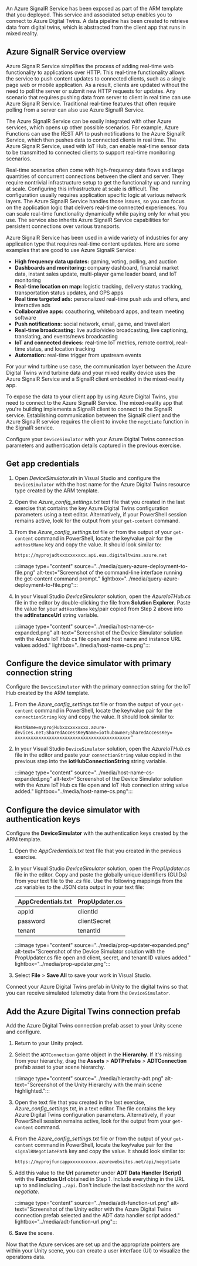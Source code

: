 An Azure SignalR Service has been exposed as part of the ARM template that you deployed. This service and associated setup enables you to connect to Azure Digital Twins. A data pipeline has been created to retrieve data from digital twins, which is abstracted from the client app that runs in mixed reality.

## Azure SignalR Service overview

Azure SignalR Service simplifies the process of adding real-time web functionality to applications over HTTP. This real-time functionality allows the service to push content updates to connected clients, such as a single page web or mobile application. As a result, clients are updated without the need to poll the server or submit new HTTP requests for updates. Any scenario that requires pushing data from server to client in real time can use Azure SignalR Service. Traditional real-time features that often require polling from a server can also use Azure SignalR Service.

The Azure SignalR Service can be easily integrated with other Azure services, which opens up other possible scenarios. For example, Azure Functions can use the REST API to push notifications to the Azure SignalR Service, which then pushes data to connected clients in real time. The Azure SignalR Service, used with IoT Hub, can enable real-time sensor data to be transmitted to connected clients to support real-time monitoring scenarios.

Real-time scenarios often come with high-frequency data flows and large quantities of concurrent connections between the client and server. They require nontrivial infrastructure setup to get the functionality up and running at scale. Configuring this infrastructure at scale is difficult. The configuration usually requires application specific logic at various network layers. The Azure SignalR Service handles those issues, so you can focus on the application logic that delivers real-time connected experiences. You can scale real-time functionality dynamically while paying only for what you use. The service also inherits Azure SignalR Service capabilities for persistent connections over various transports.

Azure SignalR Service has been used in a wide variety of industries for any application type that requires real-time content updates. Here are some examples that are good to use Azure SignalR Service:

- **High frequency data updates:** gaming, voting, polling, and auction
- **Dashboards and monitoring:** company dashboard, financial market data, instant sales update, multi-player game leader board, and IoT monitoring
- **Real-time location on map:** logistic tracking, delivery status tracking, transportation status updates, and GPS apps
- **Real time targeted ads:** personalized real-time push ads and offers, and interactive ads
- **Collaborative apps:** coauthoring, whiteboard apps, and team meeting software
- **Push notifications:** social network, email, game, and travel alert
- **Real-time broadcasting:** live audio/video broadcasting, live captioning, translating, and events/news broadcasting
- **IoT and connected devices:** real-time IoT metrics, remote control, real-time status, and location tracking
- **Automation:** real-time trigger from upstream events

For your wind turbine use case, the communication layer between the Azure Digital Twins wind turbine data and your mixed reality device uses the Azure SignalR Service and a SignalR client embedded in the mixed-reality app.

To expose the data to your client app by using Azure Digital Twins, you need to connect to the Azure SignalR Service. The mixed-reality app that you're building implements a SignalR client to connect to the SignalR service. Establishing communication between the SignalR client and the Azure SignalR service requires the client to invoke the `negotiate` function in the SignalR service.

Configure your `DeviceSimulator` with your Azure Digital Twins connection parameters and authentication details captured in the previous exercise.

## Get app credentials

1. Open *DeviceSimulator.sln* in Visual Studio and configure the `DeviceSimulator` with the host name for the Azure Digital Twins resource type created by the ARM template.
1. Open the *Azure_config_settings.txt* text file that you created in the last exercise that contains the key Azure Digital Twins configuration parameters using a text editor. Alternatively, if your PowerShell session remains active, look for the output from your `get-content` command.
1. From the *Azure_config_settings.txt* file or from the output of your `get-content` command in PowerShell, locate the key/value pair for the `adtHostName` key and copy the value. It should look similar to:

   ```console
   https://myprojadtxxxxxxxxxx.api.eus.digitaltwins.azure.net
   ```

   :::image type="content" source="../media/query-azure-deployment-to-file.png" alt-text="Screenshot of the command-line interface running the get-content command prompt." lightbox="../media/query-azure-deployment-to-file.png":::

1. In your Visual Studio *DeviceSimulator* solution, open the *AzureIoTHub.cs* file in the editor by double-clicking the file from **Solution Explorer**. Paste the value for your `adtHostName` key/pair copied from Step 2 above into the **adtInstanceUrl** string variable.

   :::image type="content" source="../media/host-name-cs-expanded.png" alt-text="Screenshot of the Device Simulator solution with the Azure IoT Hub cs file open and host name and instance URL values added." lightbox="../media/host-name-cs.png":::

## Configure the device simulator with primary connection string

Configure the `DeviceSimulator` with the primary connection string for the IoT Hub created by the ARM template.

1. From the *Azure_config_settings.txt* file or from the output of your `get-content` command in PowerShell, locate the key/value pair for the `connectionString` key and copy the value. It should look similar to:

   ```console
   HostName=myprojHubxxxxxxxxxx.azure-devices.net;SharedAccessKeyName=iothubowner;SharedAccessKey= xxxxxxxxxxxxxxxxxxxxxxxxxxxxxxxxxxxxxxxxxxxx”
   ```

1. In your Visual Studio `DeviceSimulator` solution, open the *AzureIoTHub.cs* file in the editor and paste your `connectionString` value copied in the previous step into the **iotHubConnectionString** string variable.

   :::image type="content" source="../media/host-name-cs-expanded.png" alt-text="Screenshot of the Device Simulator solution with the Azure IoT Hub cs file open and IoT Hub connection string value added." lightbox="../media/host-name-cs.png":::

## Configure the device simulator with authentication keys

Configure the **DeviceSimulator** with the authentication keys created by the ARM template.

1. Open the *AppCredentials.txt* text file that you created in the previous exercise.
1. In your Visual Studio *DeviceSimulator* solution, open the *PropUpdater.cs* file in the editor. Copy and paste the globally unique identifiers (GUIDs) from your text file to the *.cs* file. Use the following mappings from the *.cs* variables to the JSON data output in your text file:

   | AppCredentials.txt | PropUpdater.cs |
   |---|---|
   | appId | clientId |
   | password | clientSecret |
   | tenant | tenantId |

   :::image type="content" source="../media/prop-updater-expanded.png" alt-text="Screenshot of the Device Simulator solution with the PropUpdater.cs file open and client, secret, and tenant ID values added." lightbox="../media/prop-updater.png":::

1. Select **File** > **Save All** to save your work in Visual Studio.

Connect your Azure Digital Twins prefab in Unity to the digital twins so that you can receive simulated telemetry data from the `DeviceSimulator`.

## Add the Azure Digital Twins connection prefab

Add the Azure Digital Twins connection prefab asset to your Unity scene and configure.

1. Return to your Unity project.
1. Select the `ADTConnection` game object in the **Hierarchy**. If it's missing from your hierarchy, drag the **Assets** > **ADTPrefabs** > **ADTConnection** prefab asset to your scene hierarchy.

   :::image type="content" source="../media/hierarchy-adt.png" alt-text="Screenshot of the Unity Hierarchy with the main scene highlighted.":::

1. Open the text file that you created in the last exercise, *Azure_config_settings.txt*, in a text editor. The file contains the key Azure Digital Twins configuration parameters. Alternatively, if your PowerShell session remains active, look for the output from your `get-content` command.
1. From the *Azure_config_settings.txt* file or from the output of your `get-content` command in PowerShell, locate the key/value pair for the `signalRNegotiatePath` key and copy the value. It should look similar to:

   ```console
   https://myprojfuncappxxxxxxxxxx.azurewebsites.net/api/negotiate
   ```

1. Add this value to the **Url** parameter under **ADT Data Handler (Script)** with the **Function Url** obtained in Step 1. Include everything in the URL up to and including `…/api`. Don't include the last backslash nor the word *negotiate*.

   :::image type="content" source="../media/adt-function-url.png" alt-text="Screenshot of the Unity editor with the Azure Digital Twins connection prefab selected and the ADT data handler script added." lightbox="../media/adt-function-url.png":::

1. **Save** the scene.

Now that the Azure services are set up and the appropriate pointers are within your Unity scene, you can create a user interface (UI) to visualize the operations data.
